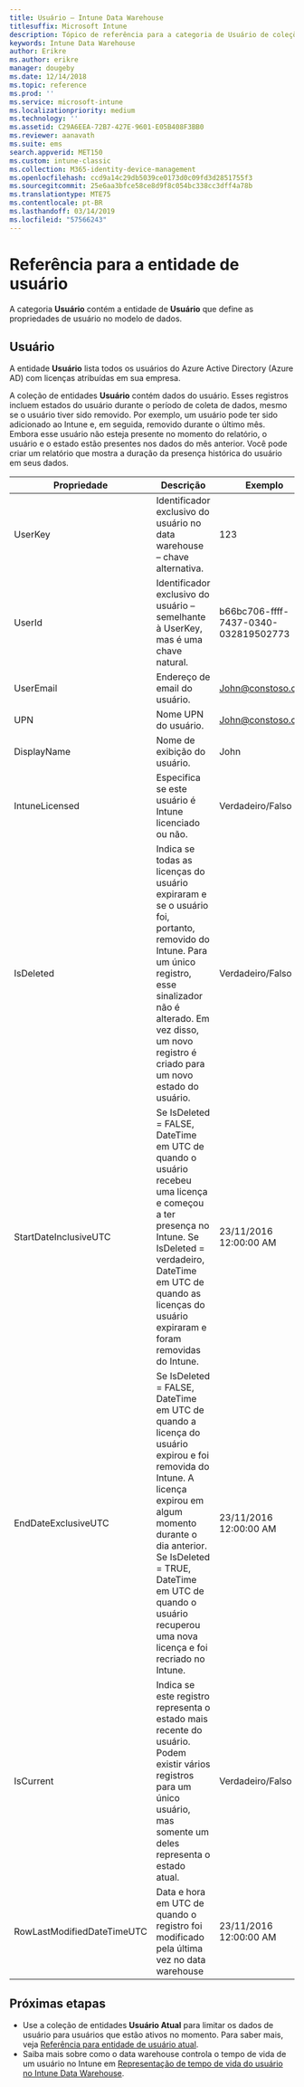 ```yaml
---
title: Usuário – Intune Data Warehouse
titlesuffix: Microsoft Intune
description: Tópico de referência para a categoria de Usuário de coleções de entidade na API Intune Data Warehouse.
keywords: Intune Data Warehouse
author: Erikre
ms.author: erikre
manager: dougeby
ms.date: 12/14/2018
ms.topic: reference
ms.prod: ''
ms.service: microsoft-intune
ms.localizationpriority: medium
ms.technology: ''
ms.assetid: C29A6EEA-72B7-427E-9601-E05B408F3BB0
ms.reviewer: aanavath
ms.suite: ems
search.appverid: MET150
ms.custom: intune-classic
ms.collection: M365-identity-device-management
ms.openlocfilehash: ccd9a14c29db5039ce0173d0c09fd3d2851755f3
ms.sourcegitcommit: 25e6aa3bfce58ce8d9f8c054bc338cc3dff4a78b
ms.translationtype: MTE75
ms.contentlocale: pt-BR
ms.lasthandoff: 03/14/2019
ms.locfileid: "57566243"
---
```

# <a name="reference-for-user-entity"></a>Referência para a entidade de usuário

A categoria **Usuário** contém a entidade de **Usuário** que define as propriedades de usuário no modelo de dados.

## <a name="user"></a>Usuário

A entidade **Usuário** lista todos os usuários do Azure Active Directory (Azure AD) com licenças atribuídas em sua empresa.

A coleção de entidades **Usuário** contém dados do usuário. Esses registros incluem estados do usuário durante o período de coleta de dados, mesmo se o usuário tiver sido removido. Por exemplo, um usuário pode ter sido adicionado ao Intune e, em seguida, removido durante o último mês. Embora esse usuário não esteja presente no momento do relatório, o usuário e o estado estão presentes nos dados do mês anterior. Você pode criar um relatório que mostra a duração da presença histórica do usuário em seus dados.

| Propriedade  | Descrição | Exemplo |
|---------|------------|--------|
| UserKey |Identificador exclusivo do usuário no data warehouse – chave alternativa. |123 |
| UserId |Identificador exclusivo do usuário – semelhante à UserKey, mas é uma chave natural. |b66bc706-ffff-7437-0340-032819502773 |
| UserEmail |Endereço de email do usuário. |John@constoso.com |
| UPN | Nome UPN do usuário. | John@constoso.com |
| DisplayName |Nome de exibição do usuário. |John |
| IntuneLicensed |Especifica se este usuário é Intune licenciado ou não. |Verdadeiro/Falso |
| IsDeleted | Indica se todas as licenças do usuário expiraram e se o usuário foi, portanto, removido do Intune. Para um único registro, esse sinalizador não é alterado. Em vez disso, um novo registro é criado para um novo estado do usuário. |Verdadeiro/Falso |
| StartDateInclusiveUTC |Se IsDeleted = FALSE, DateTime em UTC de quando o usuário recebeu uma licença e começou a ter presença no Intune. Se IsDeleted = verdadeiro, DateTime em UTC de quando as licenças do usuário expiraram e foram removidas do Intune. |23/11/2016 12:00:00 AM |
| EndDateExclusiveUTC |Se IsDeleted = FALSE, DateTime em UTC de quando a licença do usuário expirou e foi removida do Intune. A licença expirou em algum momento durante o dia anterior. Se IsDeleted = TRUE, DateTime em UTC de quando o usuário recuperou uma nova licença e foi recriado no Intune.  |23/11/2016 12:00:00 AM |
| IsCurrent |Indica se este registro representa o estado mais recente do usuário. Podem existir vários registros para um único usuário, mas somente um deles representa o estado atual.  |Verdadeiro/Falso |
| RowLastModifiedDateTimeUTC |Data e hora em UTC de quando o registro foi modificado pela última vez no data warehouse  |23/11/2016 12:00:00 AM |

## <a name="next-steps"></a>Próximas etapas
 - Use a coleção de entidades **Usuário Atual** para limitar os dados de usuário para usuários que estão ativos no momento. Para saber mais, veja [Referência para entidade de usuário atual](reports-ref-current-user.md).
 - Saiba mais sobre como o data warehouse controla o tempo de vida de um usuário no Intune em [Representação de tempo de vida do usuário no Intune Data Warehouse](reports-ref-user-timeline.md).
